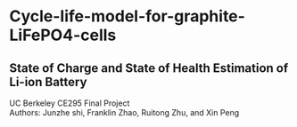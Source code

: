 # Cycle-life-model-for-graphite-LiFePO4-cells
## State of Charge and State of Health Estimation of Li-ion Battery
UC Berkeley CE295 Final Project<br/>
Authors: Junzhe shi, Franklin Zhao, Ruitong Zhu, and Xin Peng 

